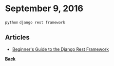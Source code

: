 # September 9, 2016

`python` `django rest framework`

## Articles

- [Beginner's Guide to the Django Rest Framework](http://code.tutsplus.com/tutorials/beginners-guide-to-the-django-rest-framework--cms-19786)


[__Back__](../README.md#sep)
